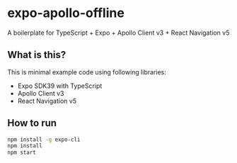 # expo-apollo-offline

A boilerplate for TypeScript + Expo + Apollo Client v3 + React Navigation v5

## What is this?

This is minimal example code using following libraries:

- Expo SDK39 with TypeScript
- Apollo Client v3
- React Navigation v5

## How to run

```bash
npm install -g expo-cli
npm install
npm start
```
